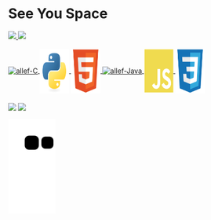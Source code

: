 # See You Space

<div >
  <a href="https://github.com/allefbcc">
  <img height="300em" src="https://github-readme-stats.vercel.app/api?username=allefbcc&show_icons=true&theme=radical&include_all_commits=true&count_private=true"/>
  <img height="300em" src="https://github-readme-stats.vercel.app/api/top-langs/?username=allefbcc&layout=compact&langs_count=6&theme=dark"/>  
</div>

<div style="display: inline_block"><br>

  <img align="center" alt="allef-C" height="90" width="60" src="https://cdn.jsdelivr.net/gh/devicons/devicon/icons/c/c-original.svg"/>  
  <img align="center" alt="allef-Python" height="90" width="60" src="https://raw.githubusercontent.com/devicons/devicon/master/icons/python/python-original.svg">
  <img align="center" alt="allef-HTML" height="90" width="60" src="https://raw.githubusercontent.com/devicons/devicon/master/icons/html5/html5-original.svg">
  <img align="center" alt="allef-Java" height="90" width="60" src="https://cdn.jsdelivr.net/gh/devicons/devicon/icons/java/java-original-wordmark.svg">
  <img align="center" alt="allef-Js" height="90" width="60" src="https://raw.githubusercontent.com/devicons/devicon/master/icons/javascript/javascript-plain.svg">
  <img align="center" alt="allef-CSS" height="90" width="60" src="https://raw.githubusercontent.com/devicons/devicon/master/icons/css3/css3-original.svg">
</div>

####

<div> 

  <a href = "mailto:allefbcc@gmail.com"><img src="https://img.shields.io/badge/Gmail-D14836?style=for-the-badge&logo=gmail&logoColor=white"></a>
  <a href="https://instagram.com/allef_allen" target="_blank"><img src="https://img.shields.io/badge/-Instagram-%23E4405F?style=for-the-badge&logo=instagram&logoColor=white" target="_blank"></a>
</div>

 ![Snake animation](https://github.com/allefbcc/allefbcc/blob/output/github-contribution-grid-snake.svg)
